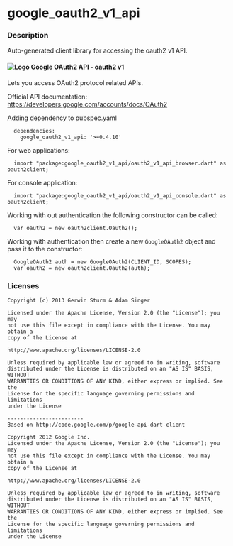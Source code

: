 # google_oauth2_v1_api

### Description

Auto-generated client library for accessing the oauth2 v1 API.

#### ![Logo](http://www.google.com/images/icons/product/search-16.gif) Google OAuth2 API - oauth2 v1

Lets you access OAuth2 protocol related APIs.

Official API documentation: https://developers.google.com/accounts/docs/OAuth2

Adding dependency to pubspec.yaml

```
  dependencies:
    google_oauth2_v1_api: '>=0.4.10'
```

For web applications:

```
  import "package:google_oauth2_v1_api/oauth2_v1_api_browser.dart" as oauth2client;
```

For console application:

```
  import "package:google_oauth2_v1_api/oauth2_v1_api_console.dart" as oauth2client;
```

Working with out authentication the following constructor can be called:

```
  var oauth2 = new oauth2client.Oauth2();
```

Working with authentication then create a new `GoogleOAuth2` object and pass it to the constructor:


```
  GoogleOAuth2 auth = new GoogleOAuth2(CLIENT_ID, SCOPES);
  var oauth2 = new oauth2client.Oauth2(auth);
```

### Licenses

```
Copyright (c) 2013 Gerwin Sturm & Adam Singer

Licensed under the Apache License, Version 2.0 (the "License"); you may 
not use this file except in compliance with the License. You may obtain a 
copy of the License at

http://www.apache.org/licenses/LICENSE-2.0

Unless required by applicable law or agreed to in writing, software
distributed under the License is distributed on an "AS IS" BASIS, WITHOUT
WARRANTIES OR CONDITIONS OF ANY KIND, either express or implied. See the
License for the specific language governing permissions and limitations 
under the License

------------------------
Based on http://code.google.com/p/google-api-dart-client

Copyright 2012 Google Inc.
Licensed under the Apache License, Version 2.0 (the "License"); you may 
not use this file except in compliance with the License. You may obtain a
copy of the License at

http://www.apache.org/licenses/LICENSE-2.0

Unless required by applicable law or agreed to in writing, software
distributed under the License is distributed on an "AS IS" BASIS, WITHOUT
WARRANTIES OR CONDITIONS OF ANY KIND, either express or implied. See the
License for the specific language governing permissions and limitations 
under the License

```
